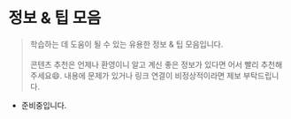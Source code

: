 # 정보 & 팁 모음

> 학습하는 데 도움이 될 수 있는 유용한 정보 & 팁 모음입니다.
<br><br>
콘텐츠 추천은 언제나 환영이니 알고 계신 좋은 정보가 있다면 어서 빨리 추천해 주세요:smile:. 내용에 문제가 있거나 링크 연결이 비정상적이라면 제보 부탁드립니다.

* 준비중입니다.